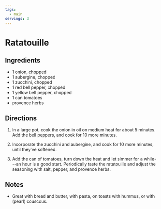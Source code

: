 ```yaml
---
tags:
  - main
servings: 3
---
```


# Ratatouille

## Ingredients

- 1 onion, chopped
- 1 aubergine, chopped
- 1 zucchini, chopped
- 1 red bell pepper, chopped
- 1 yellow bell pepper, chopped
- 1 can tomatoes
- provence herbs

## Directions

1. In a large pot, cook the onion in oil on medium heat for about 5 minutes. Add the bell peppers, and cook for 10 more minutes.

2. Incorporate the zucchini and aubergine, and cook for 10 more minutes, until they've softened.

3. Add the can of tomatoes, turn down the heat and let simmer for a while---an hour is a good start. Periodically taste the ratatouille and adjust the seasoning with salt, pepper, and provence herbs.

## Notes

- Great with bread and butter, with pasta, on toasts with hummus, or with (pearl) couscous.
